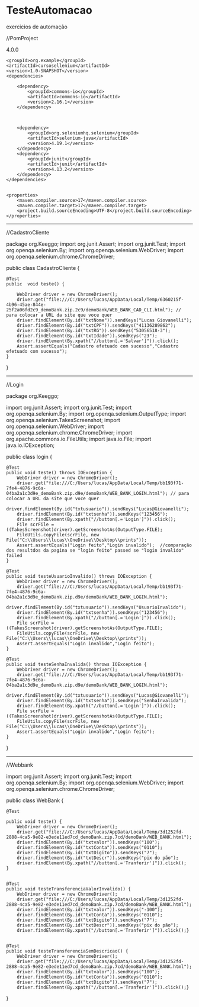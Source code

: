 # TesteAutomacao
 exercicios de automação
 
//PomProject

<?xml version="1.0" encoding="UTF-8"?>
<project xmlns="http://maven.apache.org/POM/4.0.0"
xmlns:xsi="http://www.w3.org/2001/XMLSchema-instance"
xsi:schemaLocation="http://maven.apache.org/POM/4.0.0 http://maven.apache.org/xsd/maven-4.0.0.xsd">
<modelVersion>4.0.0</modelVersion>

    <groupId>org.example</groupId>
    <artifactId>cursosellenium</artifactId>
    <version>1.0-SNAPSHOT</version>
    <dependencies>

        <dependency>
            <groupId>commons-io</groupId>
            <artifactId>commons-io</artifactId>
            <version>2.16.1</version>
        </dependency>



        <dependency>
            <groupId>org.seleniumhq.selenium</groupId>
            <artifactId>selenium-java</artifactId>
            <version>4.19.1</version>
        </dependency>
        <dependency>
            <groupId>junit</groupId>
            <artifactId>junit</artifactId>
            <version>4.13.2</version>
        </dependency>
    </dependencies>


    <properties>
        <maven.compiler.source>17</maven.compiler.source>
        <maven.compiler.target>17</maven.compiler.target>
        <project.build.sourceEncoding>UTF-8</project.build.sourceEncoding>
    </properties>

</project>

-------------------------------------------------------------------------------
//CadastroCliente

package org.Keeggo;
import org.junit.Assert;
import org.junit.Test;
import org.openqa.selenium.By;
import org.openqa.selenium.WebDriver;
import org.openqa.selenium.chrome.ChromeDriver;



public class CadastroCliente {


    @Test
    public  void teste() {

        WebDriver driver = new ChromeDriver();
        driver.get("file:///C:/Users/lucas/AppData/Local/Temp/6360215f-4b96-45ae-844e-25f2a06fd2c9_demoBank.zip.2c9/demoBank/WEB_BANK_CAD_CLI.html"); // para colocar a URL da site que voce quer
        driver.findElement(By.id("txtNome")).sendKeys("Lucas Giovanelli");
        driver.findElement(By.id("txtCPF")).sendKeys("41136289862");
        driver.findElement(By.id("txtRG")).sendKeys("53056518-3");
        driver.findElement(By.id("txtIdade")).sendKeys("23");
        driver.findElement(By.xpath("//button[.='Salvar']")).click();
        Assert.assertEquals("Cadastro efetuado com sucesso","Cadastro efetuado com sucesso");
    }

}



-------------------------------------------------------------------------------

//Login

package org.Keeggo;

import org.junit.Assert;
import org.junit.Test;
import org.openqa.selenium.By;
import org.openqa.selenium.OutputType;
import org.openqa.selenium.TakesScreenshot;
import org.openqa.selenium.WebDriver;
import org.openqa.selenium.chrome.ChromeDriver;
import org.apache.commons.io.FileUtils;
import java.io.File;
import java.io.IOException;

public class login {

    @Test
    public void teste() throws IOException {
        WebDriver driver = new ChromeDriver();
        driver.get("file:///C:/Users/lucas/AppData/Local/Temp/bb193f71-7fe4-4876-9c6a-04ba2a1c3d9e_demoBank.zip.d9e/demoBank/WEB_BANK_LOGIN.html"); // para colocar a URL da site que voce quer
        driver.findElement(By.id("txtusuario")).sendKeys("Lucas@Giovanelli");
        driver.findElement(By.id("txtsenha")).sendKeys("123456");
        driver.findElement(By.xpath("//button[.='Login']")).click();
        File scrFile = ((TakesScreenshot)driver).getScreenshotAs(OutputType.FILE);
        FileUtils.copyFile(scrFile, new File("C:\\Users\\lucas\\OneDrive\\Desktop\\prints"));
        Assert.assertEquals("Login feito","Login invalido");  //comparação dos resultdos da pagina se "login feito" passed se "login invalido" failed
    }

    @Test
    public void testeUsuarioInvalido() throws IOException {
        WebDriver driver = new ChromeDriver();
        driver.get("file:///C:/Users/lucas/AppData/Local/Temp/bb193f71-7fe4-4876-9c6a-04ba2a1c3d9e_demoBank.zip.d9e/demoBank/WEB_BANK_LOGIN.html");
        driver.findElement(By.id("txtusuario")).sendKeys("UsuarioInvalido");
        driver.findElement(By.id("txtsenha")).sendKeys("123456");
        driver.findElement(By.xpath("//button[.='Login']")).click();
        File scrFile = ((TakesScreenshot)driver).getScreenshotAs(OutputType.FILE);
        FileUtils.copyFile(scrFile, new File("C:\\Users\\lucas\\OneDrive\\Desktop\\prints"));
        Assert.assertEquals("Login invalido","Login feito");
    }

    @Test
    public void testeSenhaInvalida() throws IOException {
        WebDriver driver = new ChromeDriver();
        driver.get("file:///C:/Users/lucas/AppData/Local/Temp/bb193f71-7fe4-4876-9c6a-04ba2a1c3d9e_demoBank.zip.d9e/demoBank/WEB_BANK_LOGIN.html");
        driver.findElement(By.id("txtusuario")).sendKeys("Lucas@Giovanelli");
        driver.findElement(By.id("txtsenha")).sendKeys("SenhaInvalida");
        driver.findElement(By.xpath("//button[.='Login']")).click();
        File scrFile = ((TakesScreenshot)driver).getScreenshotAs(OutputType.FILE);
        FileUtils.copyFile(scrFile, new File("C:\\Users\\lucas\\OneDrive\\Desktop\\prints"));
        Assert.assertEquals("Login invalido","Login feito");
    }

}


---------------------------------------------------------------------------------------------
//Webbank

import org.junit.Assert;
import org.junit.Test;
import org.openqa.selenium.By;
import org.openqa.selenium.WebDriver;
import org.openqa.selenium.chrome.ChromeDriver;

public class WebBank {

    @Test

    public void teste() {
        WebDriver driver = new ChromeDriver();
        driver.get("file:///C:/Users/lucas/AppData/Local/Temp/3d1252fd-2888-4ca5-9e82-e3ede11ed7cd_demoBank.zip.7cd/demoBank/WEB_BANK.html");
        driver.findElement(By.id("txtvalor")).sendKeys("100");
        driver.findElement(By.id("txtConta")).sendKeys("0110");
        driver.findElement(By.id("txtDigito")).sendKeys("7");
        driver.findElement(By.id("txtDescr")).sendKeys("pix do pão");
        driver.findElement(By.xpath("//button[.='Tranferir']")).click();
    }


    @Test
    public void testeTransferenciaValorInvalido() {
        WebDriver driver = new ChromeDriver();
        driver.get("file:///C:/Users/lucas/AppData/Local/Temp/3d1252fd-2888-4ca5-9e82-e3ede11ed7cd_demoBank.zip.7cd/demoBank/WEB_BANK.html");
        driver.findElement(By.id("txtvalor")).sendKeys("-100");
        driver.findElement(By.id("txtConta")).sendKeys("0110");
        driver.findElement(By.id("txtDigito")).sendKeys("7");
        driver.findElement(By.id("txtDescr")).sendKeys("pix do pão");
        driver.findElement(By.xpath("//button[.='Tranferir']")).click();}


    @Test
    public void testeTransferenciaSemDescricao() {
        WebDriver driver = new ChromeDriver();
        driver.get("file:///C:/Users/lucas/AppData/Local/Temp/3d1252fd-2888-4ca5-9e82-e3ede11ed7cd_demoBank.zip.7cd/demoBank/WEB_BANK.html");
        driver.findElement(By.id("txtvalor")).sendKeys("100");
        driver.findElement(By.id("txtConta")).sendKeys("0110");
        driver.findElement(By.id("txtDigito")).sendKeys("7");
        driver.findElement(By.xpath("//button[.='Tranferir']")).click();}





}

